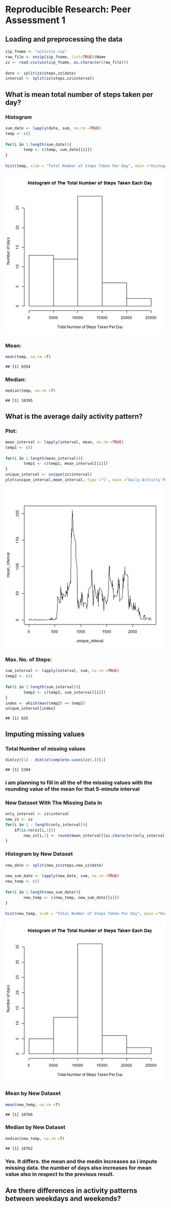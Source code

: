 # Reproducible Research: Peer Assessment 1


## Loading and preprocessing the data

```r
zip_fname <- "activity.zip"
raw_file <- unzip(zip_fname, list=TRUE)$Name
zz <- read.csv(unz(zip_fname, as.character(raw_file)))

date <- split(zz$steps,zz$date)
interval <- split(zz$steps,zz$interval)
```


## What is mean total number of steps taken per day?
### Histogram

```r
sum_date <- lapply(date, sum, na.rm =TRUE)
temp <- c()

for(i in 1:length(sum_date)){
        temp <- c(temp, sum_date[[i]])        
}

hist(temp, xlab = "Total Number of Steps Taken Per Day", main ="Histogram of The Total Number of Steps Taken Each Day", ylab ="Number of days")
```

![plot of chunk unnamed-chunk-2](figure/unnamed-chunk-2.png) 

### Mean:

```r
mean(temp, na.rm =T)
```

```
## [1] 9354
```
### Median:

```r
median(temp, na.rm =T)
```

```
## [1] 10395
```
## What is the average daily activity pattern?
### Plot:

```r
mean_interval <- lapply(interval, mean, na.rm =TRUE)
temp1 <- c()

for(i in 1:length(mean_interval)){
        temp1 <- c(temp1, mean_interval[[i]])        
}
unique_interval <- unique(zz$interval)
plot(unique_interval,mean_interval, type ="l", main ="Daily Activity Pattern", xlab = "5-minute interval", ylab = "average number of steps")
```

![plot of chunk unnamed-chunk-5](figure/unnamed-chunk-5.png) 

### Max. No. of Steps:

```r
sum_interval <- lapply(interval, sum, na.rm =TRUE)
temp2 <- c()

for(i in 1:length(sum_interval)){
        temp2 <- c(temp2, sum_interval[[i]])        
}
index <- which(max(temp2) == temp2)
unique_interval[index]
```

```
## [1] 835
```

## Imputing missing values

### Total Number of missing values

```r
dim(zz)[1] - dim(zz[complete.cases(zz),])[1]
```

```
## [1] 2304
```
### i am planning to fill in all the of the missing values with the rounding value of the mean for that 5-minute interval

### New Dataset With The Missing Data In

```r
only_interval <- zz$interval
new_zz <- zz
for(i in 1 : length(only_interval)){
    if(is.na(zz[i,1]))
        new_zz[i,1] <- round(mean_interval[[as.character(only_interval[i])]])
}
```
### Histogram by New Dataset

```r
new_date <- split(new_zz$steps,new_zz$date)

new_sum_date <- lapply(new_date, sum, na.rm =TRUE)
new_temp <- c()

for(i in 1:length(new_sum_date)){
        new_temp <- c(new_temp, new_sum_date[[i]])        
}

hist(new_temp, xlab = "Total Number of Steps Taken Per Day", main ="Histogram of The Total Number of Steps Taken Each Day", ylab ="Number of days")
```

![plot of chunk unnamed-chunk-9](figure/unnamed-chunk-9.png) 
### Mean by New Dataset

```r
mean(new_temp, na.rm =T)
```

```
## [1] 10766
```
### Median by New Dataset

```r
median(new_temp, na.rm =T)
```

```
## [1] 10762
```
### Yes. It differs. the mean and the medin increases as i impute missing data. the number of days also increases for mean value also in respect to the previous result.

## Are there differences in activity patterns between weekdays and weekends?


